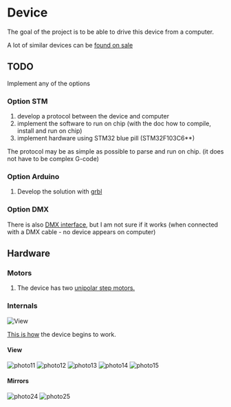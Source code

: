 # Device
The goal of the project is to be able to drive this device from a computer.

A lot of similar devices can be [found on sale](https://de.aliexpress.com/w/wholesale-laser-show-system.html?spm=a2g0o.home.auto_suggest.2.269a7a8b2kO67i)

## TODO
Implement any of the options

### Option STM
1. develop a protocol between the device and computer
2. implement the software to run on chip (with the doc how to compile, install and run on chip)
3. implement hardware using STM32 blue pill (STM32F103C6**)

The protocol may be as simple as possible to parse and run on chip.
(it does not have to be complex G-code)

### Option Arduino
1. Develop the solution with [grbl](https://github.com/grbl/grbl)

### Option DMX
There is also [DMX interface](DMX.md), but I am not sure if it works
(when connected with a DMX cable - no device appears on computer)

## Hardware

### Motors

1. The device has two [unipolar step motors.](step-motors.md)

### Internals
![View](docs/images/Laser-device-view-1.png)

[This is how](https://youtube.com/shorts/rjiIK6qfQHM?feature=share)
the device begins to work.


#### View
![photo11](docs/images/Device-open-1.jpg)
![photo12](docs/images/Device-open-2.jpg)
![photo13](docs/images/Device-open-3.jpg)
![photo14](docs/images/Device-control-board-1.jpg)
![photo15](docs/images/Device-open-back-1.jpg)

#### Mirrors
![photo24](docs/images/Device-mirrors-1.jpg)
![photo25](docs/images/Device-mirrors-2.jpg)

